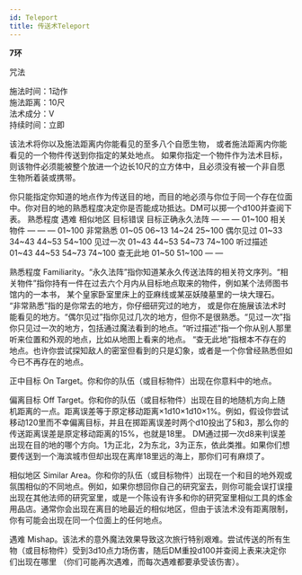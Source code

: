 ```yaml
---
id: Teleport
title: 传送术Teleport
---
```


**7环**

咒法

施法时间：1动作  
施法距离：10尺  
法术成分：V  
持续时间：立即  


该法术将你以及施法距离内你能看见的至多八个自愿生物，
或者施法距离内你能看见的一个物件传送到你指定的某处地点。
如果你指定一个物件作为法术目标，则该物件必须能被整个放进一个边长10尺的立方体中，且必须没有被一个非自愿生物所着装或携带。





你只能指定你知道的地点作为传送目的地，而目的地必须与你位于同一个存在位面中。你对目的地的熟悉程度决定你是否能成功抵达。DM可以掷一个d100并查阅下表。
熟悉程度 遇难 相似地区 目标错误 目标正确永久法阵 — — — 01~100
相关物件 — — — 01~100
非常熟悉 01~05 06~13 14~24 25~100
偶尔见过 01~33 34~43 44~53 54~100
见过一次 01~43 44~53 54~73 74~100
听过描述 01~43 44~53 54~73 74~100
查无此地 01~50 51~100 — —

熟悉程度
Familiarity。“永久法阵”指你知道某永久传送法阵的相关符文序列。“相关物件”指你持有一件在过去六个月内从目标地点取来的物件，例如某个法师图书馆内的一本书，
某个皇家卧室里床上的亚麻线或某巫妖陵墓里的一块大理石。
   “非常熟悉”指的是你常去的地方，你仔细研究过的地方，
或是你在施展该法术时能看见的地方。“偶尔见过”指你见过几次的地方，但你不是很熟悉。“见过一次”指你只见过一次的地方，包括通过魔法看到的地点。“听过描述”指一个你从别人那里听来位置和外观的地点，比如从地图上看来的地点。
   “查无此地”指根本不存在的地点。也许你尝试探知敌人的密室但看到的只是幻象，或者是一个你曾经熟悉但如今已不再存在的地点。

正中目标
On Target。你和你的队伍（或目标物件）出现在你意料中的地点。

偏离目标
Off Target。你和你的队伍（或目标物件）出现在目的地随机方向上随机距离的一点。距离误差等于原定移动距离×1d10×1d10×1%。例如，假设你尝试移动120里而不幸偏离目标，并且在掷距离误差时两个d10投出了5和3，那么你的传送距离误差是原定移动距离的15%，也就是18里。
DM通过掷一次d8来判误差出现在目的地的哪个方向。1为正北，2为东北，3为正东，依此类推。如果你们想要传送到一个海滨城市但却出现在离岸18里远的海上，那你们可有麻烦了。

相似地区
Similar Area。你和你的队伍（或目标物件）出现在一个和目的地外观或氛围相似的不同地点。例如，如果你想回你自己的研究室去，则你可能会误打误撞出现在其他法师的研究室里，或是一个陈设有许多和你的研究室里相似工具的炼金用品店。通常你会出现在离目的地最近的相似地区，但由于该法术没有距离限制，你有可能会出现在同一个位面上的任何地点。

遇难
Mishap。该法术的意外魔法效果导致这次旅行特别艰难。尝试传送的所有生物（或目标物件）受到3d10点力场伤害，随后DM重投d100并查阅上表来决定你们出现在哪里
（你们可能再次遇难，而每次遇难都要承受该伤害）。
